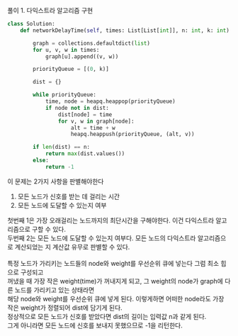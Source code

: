 풀이 1. 다익스트라 알고리즘 구현

```py
class Solution:
    def networkDelayTime(self, times: List[List[int]], n: int, k: int) -> int:

        graph = collections.defaultdict(list)
        for u, v, w in times:
            graph[u].append((v, w))

        priorityQueue = [(0, k)]

        dist = {}

        while priorityQueue:
            time, node = heapq.heappop(priorityQueue)
            if node not in dist:
                dist[node] = time
                for v, w in graph[node]:
                    alt = time + w
                    heapq.heappush(priorityQueue, (alt, v))

        if len(dist) == n:
            return max(dist.values())
        else:
            return -1
```

이 문제는 2가지 사항을 판별해야한다

1. 모든 노드가 신호를 받는 데 걸리는 시간
2. 모든 노드에 도달할 수 있는지 여부

첫번째 1은 가장 오래걸리는 노드까지의 최단시간을 구해야한다. 이건 다익스트라 알고리즘으로 구할 수 있다. <br />
두번째 2는 모든 노드에 도달할 수 있는지 여부다. 모든 노드의 다익스트라 알고리즘으로 계산되었는 지 계산값 유무로 판별할 수 있다. <br />
<br />
특정 노드가 가리키는 노드들의 node와 weight를 우선순위 큐에 넣는다 그럼 최소 힙으로 구성되고 <br />
꺼냈을 때 가장 작은 weight(time)가 꺼내지게 되고, 그 weight의 node가 graph에 다른 노드를 가리키고 있는 상태라면 <br />
해당 node와 weight를 우선순위 큐에 넣게 된다. 이렇게하면 어떠한 node라도 가장 작은 weight가 정렬되어 dist에 담기게 된다. <br />
정상적으로 모든 노드가 신호를 받았다면 dist의 길이는 입력값 n과 같게 된다. <br />
그게 아니라면 모든 노드에 신호를 보내지 못했으므로 -1을 리턴한다. <br />
